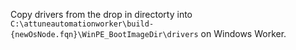 Copy drivers from the drop in directorty into `C:\attuneautomationworker\build-{newOsNode.fqn}\WinPE_BootImageDir\drivers` on Windows Worker.